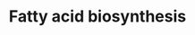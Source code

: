 ---
annotations:
- type: Pathway Ontology
  value: fatty acid biosynthetic pathway
- type: Pathway Ontology
  value: classic metabolic pathway
authors:
- MaintBot
- AlexanderPico
- Eweitz
description: ''
last-edited: 2021-05-26
organisms:
- Pan troglodytes
redirect_from:
- /index.php/Pathway:WP903
- /instance/WP903
schema-jsonld:
- '@context': https://schema.org/
  '@id': https://wikipathways.github.io/pathways/WP903.html
  '@type': Dataset
  creator:
    '@type': Organization
    name: WikiPathways
  description: ''
  keywords:
  - ACSS2
  - Malonyl-CoA
  - Acyl-CoA (n+2)
  - ECHDC3
  - MECR
  - ECHDC1
  - HADH
  - DECR1
  - ACSL1
  - ECHS1
  - Acetyl-CoA
  - PECR
  - FASN
  - ACSL3
  - ACACB
  - ACLY
  - SCD
  - ECHDC2
  - ACAA2
  - ACACA
  - PC
  - ECH1
  - ACSL6
  - ACSL4
  - ACSL5
  license: CC0
  name: Fatty acid biosynthesis
seo: CreativeWork
title: Fatty acid biosynthesis
wpid: WP903
---